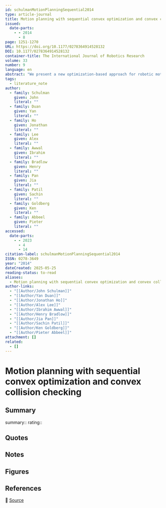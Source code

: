 ```yaml
---
id: schulmanMotionPlanningSequential2014
type: article-journal
title: Motion planning with sequential convex optimization and convex collision checking
issued:
  date-parts:
    - - 2014
      - 8
page: 1251-1270
URL: https://doi.org/10.1177/0278364914528132
DOI: 10.1177/0278364914528132
container-title: The International Journal of Robotics Research
volume: 33
number: 9
language: en
abstract: "We present a new optimization-based approach for robotic motion planning among obstacles. Like CHOMP (Covariant Hamiltonian Optimization for Motion Planning), our algorithm can be used to find collision-free trajectories from naïve, straight-line initializations that might be in collision. At the core of our approach are (a) a sequential convex optimization procedure, which penalizes collisions with a hinge loss and increases the penalty coefficients in an outer loop as necessary, and (b) an efficient formulation of the no-collisions constraint that directly considers continuous-time safety Our algorithm is implemented in a software package called TrajOpt.We report results from a series of experiments comparing TrajOpt with CHOMP and randomized planners from OMPL, with regard to planning time and path quality. We consider motion planning for 7 DOF robot arms, 18 DOF full-body robots, statically stable walking motion for the 34 DOF Atlas humanoid robot, and physical experiments with the 18 DOF PR2. We also apply TrajOpt to plan curvature-constrained steerable needle trajectories in the SE(3) configuration space and multiple non-intersecting curved channels within 3D-printed implants for intracavitary brachytherapy. Details, videos, and source code are freely available at: http://rll.berkeley.edu/trajopt/ijrr."
tags:
  - literature_note
author:
  - family: Schulman
    given: John
    literal: ""
  - family: Duan
    given: Yan
    literal: ""
  - family: Ho
    given: Jonathan
    literal: ""
  - family: Lee
    given: Alex
    literal: ""
  - family: Awwal
    given: Ibrahim
    literal: ""
  - family: Bradlow
    given: Henry
    literal: ""
  - family: Pan
    given: Jia
    literal: ""
  - family: Patil
    given: Sachin
    literal: ""
  - family: Goldberg
    given: Ken
    literal: ""
  - family: Abbeel
    given: Pieter
    literal: ""
accessed:
  date-parts:
    - - 2023
      - 4
      - 14
citation-label: schulmanMotionPlanningSequential2014
ISSN: 0278-3649
year: "2014"
dateCreated: 2025-05-25
reading-status: to-read
aliases:
  - Motion planning with sequential convex optimization and convex collision checking
author-links:
  - "[[Author/John Schulman]]"
  - "[[Author/Yan Duan]]"
  - "[[Author/Jonathan Ho]]"
  - "[[Author/Alex Lee]]"
  - "[[Author/Ibrahim Awwal]]"
  - "[[Author/Henry Bradlow]]"
  - "[[Author/Jia Pan]]"
  - "[[Author/Sachin Patil]]"
  - "[[Author/Ken Goldberg]]"
  - "[[Author/Pieter Abbeel]]"
attachment: []
related:
  - []
---
```


# Motion planning with sequential convex optimization and convex collision checking

## Summary
summary::
rating::

## Quotes

## Notes

## Figures

## References

🔗 [Source](https://doi.org/10.1177/0278364914528132)

